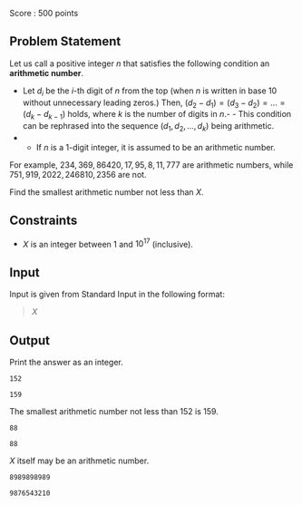 Score : $500$ points

## Problem Statement

Let us call a positive integer $n$ that satisfies the following condition an **arithmetic number**.

- Let $d_i$ be the $i$-th digit of $n$ from the top (when $n$ is written in base $10$ without unnecessary leading zeros.) Then, $(d_2-d_1)=(d_3-d_2)=\dots=(d_k-d_{k-1})$ holds, where $k$ is the number of digits in $n$.-   - This condition can be rephrased into the sequence $(d_1,d_2,\dots,d_k)$ being arithmetic.
-   - If $n$ is a $1$-digit integer, it is assumed to be an arithmetic number.

For example, $234,369,86420,17,95,8,11,777$ are arithmetic numbers, while $751,919,2022,246810,2356$ are not.

Find the smallest arithmetic number not less than $X$.

## Constraints

- $X$ is an integer between $1$ and $10^{17}$ (inclusive).

## Input

Input is given from Standard Input in the following format:

> $X$

## Output

Print the answer as an integer.

```input1
152
```

```output1
159
```

The smallest arithmetic number not less than $152$ is $159$.

```input2
88
```

```output2
88
```

$X$ itself may be an arithmetic number.

```input3
8989898989
```

```output3
9876543210
```